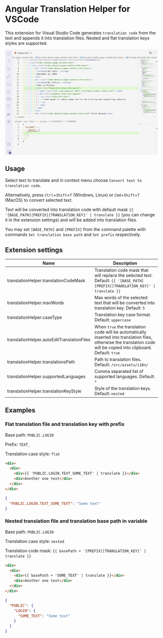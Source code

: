 # Angular Translation Helper for VSCode

This extension for Visual Studio Code generates `translation code` from the text and appends it into translation files. Nested and flat translation keys styles are supported.

![demo](https://github.com/Goodmain/vscode-angular-translation-helper-plugin/raw/main/images/demo.gif)

## Usage

Select text to translate and in context menu choose `Convert text to translation code`.

Alternatively, press `Ctrl`+`Shift`+`T` (Windows, Linux) or `Cmd`+`Shift`+`T` (MacOS) to convert selected text.

Text will be converted into translation code with default mask `{{ '[BASE_PATH][PREFIX][TRANSLATION_KEY]' | translate }}` (you can change it in the extension settings) and will be added into translation files.

You may set `[BASE_PATH]` and `[PREFIX]` from the command palette with commands `Set translation base path` and `Set prefix` respectively.

## Extension settings

| Name | Description |
| --- | --- |
| translationHelper.translationCodeMask | Translation code mask that will replace the selected text. Default: `{{ '[BASE_PATH][PREFIX][TRANSLATION_KEY]' \| translate }}` |
| translationHelper.maxWords | Max words of the selected text that will be converted into translation key. Default: `5` |
| translationHelper.caseType | Translation key case format. Default: `uppercase` |
| translationHelper.autoEditTranslationFiles | When `true` the translation code will be automatically inserted into translation files, otherwise the translation code will be copied into clipboard. Default: `true` |
| translationHelper.translationsPath | Path to translation files. Default: `/src/assets/i18n/` |
| translationHelper.supportedLanguages | Comma separated list of supported languages. Default: `*` |
| translationHelper.translationKeyStyle | Style of the translation keys. Default: `nested` |

## Examples

### Flat translation file and translation key with prefix

Base path: `PUBLIC.LOGIN`

Prefix: `TEXT_`

Translation case style: `flat`

```html
<div>
  <div>
    <div>{{ 'PUBLIC.LOGIN.TEXT_SOME_TEXT' | translate }}</div>
    <div>Another one text</div>
  </div>
</div>
```

```json
{
  "PUBLIC.LOGIN.TEXT_SOME_TEXT": "Some text"
}
```

### Nested translation file and translation base path in variable

Base path: `PUBLIC.LOGIN`

Translation case style: `nested`

Translation code mask: `{{ basePath + '[PREFIX][TRANSLATION_KEY]' | translate }}`

```html
<div>
  <div>
    <div>{{ basePath + 'SOME_TEXT' | translate }}</div>
    <div>Another one text</div>
  </div>
</div>
```

```json
{
  "PUBLIC": {
    "LOGIN": {
      "SOME_TEXT": "Some text"
    }
  }
}
```
